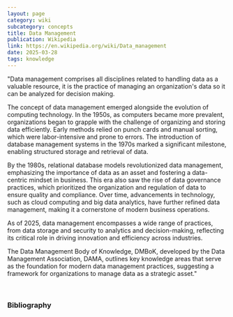 ```yaml
---
layout: page
category: wiki
subcategory: concepts
title: Data Management
publication: Wikipedia
link: https://en.wikipedia.org/wiki/Data_management
date: 2025-03-28
tags: knowledge
---
```


"Data management comprises all disciplines related to handling data as a valuable resource, it is the practice of managing an organization's data so it can be analyzed for decision making.

The concept of data management emerged alongside the evolution of computing technology. In the 1950s, as computers became more prevalent, organizations began to grapple with the challenge of organizing and storing data efficiently. Early methods relied on punch cards and manual sorting, which were labor-intensive and prone to errors. The introduction of database management systems in the 1970s marked a significant milestone, enabling structured storage and retrieval of data.

By the 1980s, relational database models revolutionized data management, emphasizing the importance of data as an asset and fostering a data-centric mindset in business. This era also saw the rise of data governance practices, which prioritized the organization and regulation of data to ensure quality and compliance. Over time, advancements in technology, such as cloud computing and big data analytics, have further refined data management, making it a cornerstone of modern business operations.

As of 2025, data management encompasses a wide range of practices, from data storage and security to analytics and decision-making, reflecting its critical role in driving innovation and efficiency across industries.

The Data Management Body of Knowledge, DMBoK, developed by the Data Management Association, DAMA, outlines key knowledge areas that serve as the foundation for modern data management practices, suggesting a framework for organizations to manage data as a strategic asset."

<br>

### Bibliography
